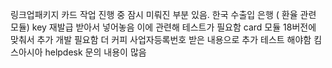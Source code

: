 링크업패키지
	카드 작업 진행 중 잠시 미뤄진 부분 있음.
	한국 수출입 은행 ( 환율 관련 모듈) key 재발급 받아서 넣어놓음 이에 관련해 테스트가 필요함
	card 모듈 18버전에 맞춰서 추가 개발 필요함
더 커피
	사업자등록번호 받은 내용으로 추가 테스트 해야함
킴스아시아
	helpdesk 문의 내용이 많음

